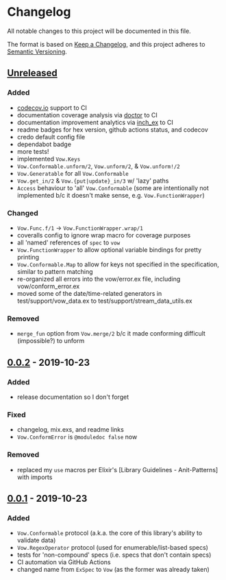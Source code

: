 # Changelog
All notable changes to this project will be documented in this file.

The format is based on [Keep a Changelog](https://keepachangelog.com/en/1.0.0/),
and this project adheres to [Semantic Versioning](https://semver.org/spec/v2.0.0.html).

## [Unreleased]
### Added
- [codecov.io] support to CI
- documentation coverage analysis via [doctor] to CI
- documentation improvement analytics via [inch_ex] to CI
- readme badges for hex version, github actions status, and codecov
- credo default config file
- dependabot badge
- more tests!
- implemented `Vow.Keys`
- `Vow.Conformable.unform/2`, `Vow.unform/2`, & `Vow.unform!/2`
- `Vow.Generatable` for all `Vow.Conformable`
- `Vow.get_in/2` & `Vow.{put|update}_in/3` w/ 'lazy' paths
- `Access` behaviour to 'all' `Vow.Conformable` (some are intentionally not implemented b/c it doesn't make sense, e.g. `Vow.FunctionWrapper`)

### Changed
- `Vow.Func.f/1` -> `Vow.FunctionWrapper.wrap/1`
- coveralls config to ignore wrap macro for coverage purposes
- all 'named' references of `spec` to `vow`
- `Vow.FunctionWrapper` to allow optional variable bindings for pretty printing
- `Vow.Conformable.Map` to allow for keys not specified in the specification, similar to pattern matching
- re-organized all errors into the vow/error.ex file, including vow/conform_error.ex
- moved some of the date/time-related generators in test/support/vow_data.ex to test/support/stream_data_utils.ex

### Removed
- `merge_fun` option from `Vow.merge/2` b/c it made conforming difficult (impossible?) to unform

## [0.0.2] - 2019-10-23
### Added
- release documentation so I don't forget

### Fixed
- changelog, mix.exs, and readme links
- `Vow.ConformError` is `@moduledoc false` now

### Removed
- replaced my `use` macros per Elixir's [Library Guidelines - Anit-Patterns] with imports

## [0.0.1] - 2019-10-23
### Added
- `Vow.Conformable` protocol (a.k.a. the core of this library's ability to validate data)
- `Vow.RegexOperator` protocol (used for enumerable/list-based specs)
- tests for 'non-compound' specs (i.e. specs that don't contain specs)
- CI automation via GitHub Actions
- changed name from `ExSpec` to `Vow` (as the former was already taken)


[doctor]: https://github.com/akoutmos/doctor
[inch_ex]: https://hex.pm/packages/inch_ex
[codecov.io]: https://codecov.io/
[Library Guidelines - Anti-Patterns]: https://hexdocs.pm/elixir/library-guidelines.html#avoid-use-when-an-import-is-enough
[Unreleased]: https://github.com/naramore/vow/compare/v0.0.2...HEAD
[0.0.2]: https://github.com/naramore/vow/releases/tag/v0.0.1...v0.0.2
[0.0.1]: https://github.com/naramore/vow/releases/tag/v0.0.1
